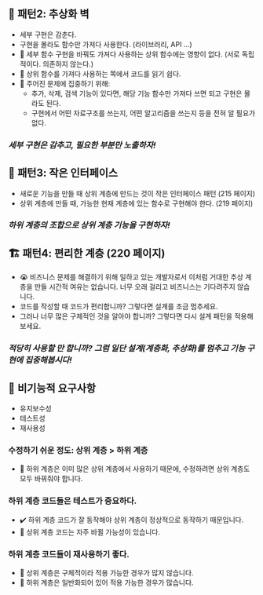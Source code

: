 ## 🧱 패턴2: 추상화 벽

- 세부 구현은 감춘다.
- 구현을 몰라도 함수만 가져다 사용한다. (라이브러리, API ...)
- 🔄 세부 함수 구현을 바꿔도 가져다 사용하는 상위 함수에는 영향이 없다. (서로 독립적이다. 의존하지 않는다.)
- 📖 상위 함수를 가져다 사용하는 쪽에서 코드를 읽기 쉽다.
- 🔎 주어진 문제에 집중하기 위해:
  - 추가, 삭제, 검색 기능이 있다면, 해당 기능 함수만 가져다 쓰면 되고 구현은 몰라도 된다.
  - 구현에서 어떤 자료구조를 쓰는지, 어떤 알고리즘을 쓰는지 등을 전혀 알 필요가 없다.

### _세부 구현은 감추고, 필요한 부분만 노출하자!_

## 🧩 패턴3: 작은 인터페이스

- 새로운 기능을 만들 때 상위 계층에 만드는 것이 작은 인터페이스 패턴 (215 페이지)
- 상위 계층에 만들 때, 가능한 현재 계층에 있는 함수로 구현해야 한다. (219 페이지)

### _하위 계층의 조합으로 상위 계층 기능을 구현하자!_

## 🏗️ 패턴4: 편리한 계층 (220 페이지)

- 😭 비즈니스 문제를 해결하기 위해 일하고 있는 개발자로서 이처럼 거대한 추상 계층을 만들 시간적 여유는 없습니다. 너무 오래 걸리고 비즈니스는 기다려주지 않습니다.
- 코드를 작성할 때 코드가 편리합니까? 그렇다면 설계를 조금 멈추세요.
- 그러나 너무 많은 구체적인 것을 알아야 합니까? 그렇다면 다시 설계 패턴을 적용해 보세요.

### _적당히 사용할 만 합니까? 그럼 일단 설계(계층화, 추상화)를 멈추고 기능 구현에 집중해봅시다!_

## 📐 비기능적 요구사항

- 유지보수성
- 테스트성
- 재사용성

### 수정하기 쉬운 정도: 상위 계층 > 하위 계층

- 🔄 하위 계층은 이미 많은 상위 계층에서 사용하기 때문에, 수정하려면 상위 계층도 모두 바꿔줘야 합니다.

### 하위 계층 코드들은 테스트가 중요하다.

- ✔️ 하위 계층 코드가 잘 동작해야 상위 계층이 정상적으로 동작하기 때문입니다.
- 🔄 상위 계층 코드는 자주 바뀔 가능성이 있습니다.

### 하위 계층 코드들이 재사용하기 좋다.

- 🔁 상위 계층은 구체적이라 적용 가능한 경우가 많지 않습니다.
- 🎯 하위 계층은 일반화되어 있어 적용 가능한 경우가 많습니다.
